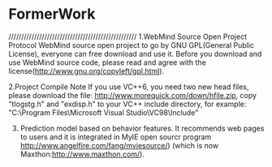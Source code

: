 FormerWork
==========
//////////////////////////////////////////////////
1.WebMind Source Open Project Protocol
WebMind source open project to go by GNU GPL(General Public License), 
everyone can free download and use it.
Before you download and use WebMind source code, 
please read and agree with the license(http://www.gnu.org/copyleft/gpl.html).

2.Project Compile Note
If you use VC++6, you need two new head files, 
please download the file: http://www.morequick.com/down/hfile.zip, 
copy "tlogstg.h" and "exdisp.h" to your VC++ include directory, 
for example: "C:\Program Files\Microsoft Visual Studio\VC98\Include"

3. Prediction model based on behavior features. 
It recommends web pages to users and it is integrated in MyIE open sourcr program
http://www.angelfire.com/fang/myiesource/)
(which is now Maxthon:http://www.maxthon.com/).
